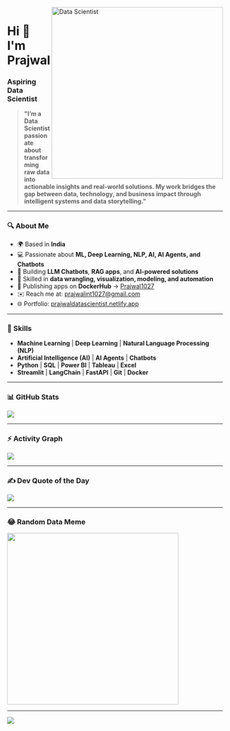 <img align="right" alt="Data Scientist" width="400" src="https://media.tenor.com/rePDfDWO3XoAAAAd/hacking.gif">

# Hi 👋 I'm Prajwal  
### Aspiring Data Scientist

> **"I’m a Data Scientist passionate about transforming raw data into actionable insights and real-world solutions. My work bridges the gap between data, technology, and business impact through intelligent systems and data storytelling."**

---

### 🔍 About Me

- 🌍 Based in **India**
- 💻 Passionate about **ML, Deep Learning, NLP, AI, AI Agents, and Chatbots**
- 🤖 Building **LLM Chatbots**, **RAG apps**, and **AI-powered solutions**
- 🧪 Skilled in **data wrangling, visualization, modeling, and automation**
- 🐳 Publishing apps on **DockerHub** → [Prajwal1027](https://hub.docker.com/u/prajwal1027)
- ✉️ Reach me at: [prajwalint1027@gmail.com](mailto:prajwalint1027@gmail.com)
- 🌐 Portfolio: [prajwaldatascientist.netlify.app](https://prajwaldatascientist.netlify.app)

---

### 💼 Skills

- **Machine Learning** | **Deep Learning** | **Natural Language Processing (NLP)**  
- **Artificial Intelligence (AI)** | **AI Agents** | **Chatbots**  
- **Python** | **SQL** | **Power BI** | **Tableau** | **Excel**  
- **Streamlit** | **LangChain** | **FastAPI** | **Git** | **Docker**

---


### 📊 GitHub Stats

<a href="https://github.com/PrajwalDataScientist">
  <img src="https://github-readme-streak-stats.herokuapp.com/?user=PrajwalDataAnalyst&theme=dark&hide_border=true"/>
</a>

---

### ⚡ Activity Graph

<img align="center" src="https://github-readme-activity-graph.vercel.app/graph?username=PrajwalDataAnalyst&theme=react-dark" />

---

### ✍️ Dev Quote of the Day

![](https://quotes-github-readme.vercel.app/api?type=horizontal&theme=radical)

---

### 😂 Random Data Meme

<img src='https://randommeme-five.vercel.app/' width="400" />

---

[![](https://visitcount.itsvg.in/api?id=Prajwal_Data_Analyst&icon=0&color=0)](https://visitcount.itsvg.in)
